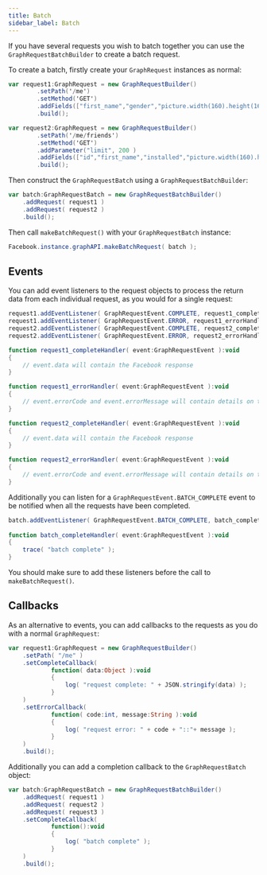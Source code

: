 ```yaml
---
title: Batch
sidebar_label: Batch
---
```


If you have several requests you wish to batch together you can use the `GraphRequestBatchBuilder` to create a batch request.

To create a batch, firstly create your `GraphRequest` instances as normal:

```actionscript
var request1:GraphRequest = new GraphRequestBuilder()
		.setPath('/me')
		.setMethod('GET')
		.addFields(["first_name","gender","picture.width(160).height(160)" ])
		.build();

var request2:GraphRequest = new GraphRequestBuilder()
		.setPath('/me/friends')
		.setMethod('GET')
		.addParameter("limit", 200 )
		.addFields(["id","first_name","installed","picture.width(160).height(160)" ])
		.build();
```

Then construct the `GraphRequestBatch` using a `GraphRequestBatchBuilder`:


```actionscript
var batch:GraphRequestBatch = new GraphRequestBatchBuilder()
	.addRequest( request1 )
	.addRequest( request2 )
	.build();
```

Then call `makeBatchRequest()` with your `GraphRequestBatch` instance:

```actionscript
Facebook.instance.graphAPI.makeBatchRequest( batch );
```


## Events

You can add event listeners to the request objects to process the return data from each individual request, as you would for a single request:

```actionscript
request1.addEventListener( GraphRequestEvent.COMPLETE, request1_completeHandler );
request1.addEventListener( GraphRequestEvent.ERROR, request1_errorHandler );
request2.addEventListener( GraphRequestEvent.COMPLETE, request2_completeHandler );
request2.addEventListener( GraphRequestEvent.ERROR, request2_errorHandler );

function request1_completeHandler( event:GraphRequestEvent ):void 
{
	// event.data will contain the Facebook response
}

function request1_errorHandler( event:GraphRequestEvent ):void 
{
	// event.errorCode and event.errorMessage will contain details on the error
}

function request2_completeHandler( event:GraphRequestEvent ):void 
{
	// event.data will contain the Facebook response
}

function request2_errorHandler( event:GraphRequestEvent ):void 
{
	// event.errorCode and event.errorMessage will contain details on the error
}
```

Additionally you can listen for a `GraphRequestEvent.BATCH_COMPLETE` event to be notified when all the requests have been completed.

```actionscript
batch.addEventListener( GraphRequestEvent.BATCH_COMPLETE, batch_completeHandler );
				
function batch_completeHandler( event:GraphRequestEvent ):void
{
	trace( "batch complete" );
}
```

You should make sure to add these listeners before the call to `makeBatchRequest()`.


## Callbacks

As an alternative to events, you can add callbacks to the requests as you do with a normal `GraphRequest`:

```actionscript
var request1:GraphRequest = new GraphRequestBuilder()
	.setPath( "/me" )
	.setCompleteCallback(
			function( data:Object ):void 
			{
				log( "request complete: " + JSON.stringify(data) );
			}
	)
	.setErrorCallback(
			function( code:int, message:String ):void 
			{
				log( "request error: " + code + "::"+ message );
			}
	)
	.build();
```

Additionally you can add a completion callback to the `GraphRequestBatch` object:

```actionscript
var batch:GraphRequestBatch = new GraphRequestBatchBuilder()
	.addRequest( request1 )
	.addRequest( request2 )
	.addRequest( request3 )
	.setCompleteCallback(
			function():void
			{
				log( "batch complete" );
			}
	)
	.build();
```
